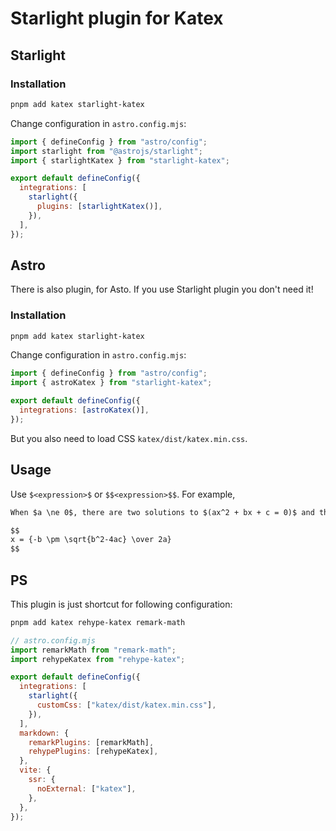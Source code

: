 # Starlight plugin for Katex

## Starlight

### Installation

```sh
pnpm add katex starlight-katex
```

Change configuration in `astro.config.mjs`:

```js
import { defineConfig } from "astro/config";
import starlight from "@astrojs/starlight";
import { starlightKatex } from "starlight-katex";

export default defineConfig({
  integrations: [
    starlight({
      plugins: [starlightKatex()],
    }),
  ],
});
```

## Astro

There is also plugin, for Asto. If you use Starlight plugin you don't need it!

### Installation

```sh
pnpm add katex starlight-katex
```

Change configuration in `astro.config.mjs`:

```js
import { defineConfig } from "astro/config";
import { astroKatex } from "starlight-katex";

export default defineConfig({
  integrations: [astroKatex()],
});
```

But you also need to load CSS `katex/dist/katex.min.css`.

## Usage

Use `$<expression>$` or `$$<expression>$$`. For example,

```md
When $a \ne 0$, there are two solutions to $(ax^2 + bx + c = 0)$ and they are

$$
x = {-b \pm \sqrt{b^2-4ac} \over 2a}
$$
```

## PS

This plugin is just shortcut for following configuration:

```sh
pnpm add katex rehype-katex remark-math
```

```js
// astro.config.mjs
import remarkMath from "remark-math";
import rehypeKatex from "rehype-katex";

export default defineConfig({
  integrations: [
    starlight({
      customCss: ["katex/dist/katex.min.css"],
    }),
  ],
  markdown: {
    remarkPlugins: [remarkMath],
    rehypePlugins: [rehypeKatex],
  },
  vite: {
    ssr: {
      noExternal: ["katex"],
    },
  },
});
```
